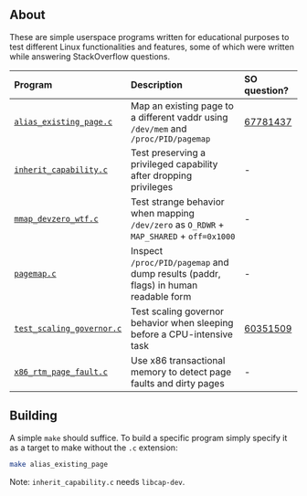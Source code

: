 ## About

These are simple userspace programs written for educational purposes to test
different Linux functionalities and features, some of which were written while
answering StackOverflow questions.

| Program                                              | Description                                                                              | SO question?                                             |
|:-----------------------------------------------------|:-----------------------------------------------------------------------------------------|:---------------------------------------------------------|
| [`alias_existing_page.c`](alias_existing_page.c)     | Map an existing page to a different vaddr using `/dev/mem` and `/proc/PID/pagemap`       | [67781437](https://stackoverflow.com/q/67781437/3889449) |
| [`inherit_capability.c`](inherit_capability.c)       | Test preserving a privileged capability after dropping privileges                        | -                                                        |
| [`mmap_devzero_wtf.c`](mmap_devzero_wtf.c)           | Test strange behavior when mapping `/dev/zero` as `O_RDWR` + `MAP_SHARED` + `off=0x1000` | -                                                        |
| [`pagemap.c`](pagemap.c)                             | Inspect `/proc/PID/pagemap` and dump results (paddr, flags) in human readable form       | -                                                        |
| [`test_scaling_governor.c`](test_scaling_governor.c) | Test scaling governor behavior when sleeping before a CPU-intensive task                 | [60351509](https://stackoverflow.com/q/60351509/3889449) |
| [`x86_rtm_page_fault.c`](x86_rtm_page_fault.c)       | Use x86 transactional memory to detect page faults and dirty pages                       | -                                                        |

## Building

A simple `make` should suffice. To build a specific program simply specify it as
a target to make without the `.c` extension:

```bash
make alias_existing_page
```

Note: `inherit_capability.c` needs `libcap-dev`.
